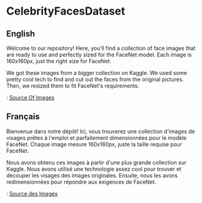 # CelebrityFacesDataset

## English
Welcome to our repository! Here, you'll find a collection of face images that are ready to use and perfectly sized for the FaceNet model. Each image is 160x160px, just the right size for FaceNet.

We got these images from a bigger collection on Kaggle. We used some pretty cool tech to find and cut out the faces from the original pictures. Then, we resized them to fit FaceNet's requirements.

: [Source Of Images](https://www.kaggle.com/datasets/vishesh1412/celebrity-face-image-dataset)

## Français
Bienvenue dans notre dépôt! Ici, vous trouverez une collection d'images de visages prêtes à l'emploi et parfaitement dimensionnées pour le modèle FaceNet. Chaque image mesure 160x160px, juste la taille requise pour FaceNet.

Nous avons obtenu ces images à partir d'une plus grande collection sur Kaggle. Nous avons utilisé une technologie assez cool pour trouver et découper les visages des images originales. Ensuite, nous les avons redimensionnées pour répondre aux exigences de FaceNet.

: [Source des Images](https://www.kaggle.com/datasets/vishesh1412/celebrity-face-image-dataset)
